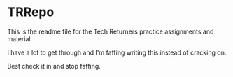 # TRRepo

This is the readme file for the Tech Returners practice assignments and material. 

I have a lot to get through and I'm faffing writing this instead of cracking on. 

Best check it in and stop faffing. 